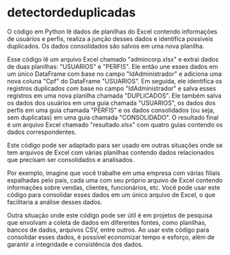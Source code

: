 # detectordeduplicadas
O código em Python lê dados de planilhas do Excel contendo informações de usuários e perfis, realiza a junção desses dados e identifica possíveis duplicados. Os dados consolidados são salvos em uma nova planilha.


Esse código lê um arquivo Excel chamado "admincorp.xlsx" e extrai dados de duas planilhas: "USUARIOS" e "PERFIS". Ele então une esses dados em um único DataFrame com 
base no campo "IdAdministrador" e adiciona uma nova coluna "Cpf" do DataFrame "USUARIOS". Em seguida, ele identifica os registros duplicados com base no campo 
"IdAdministrador" e salva esses registros em uma nova planilha chamada "DUPLICADOS". Ele também salva os dados dos usuários em uma guia chamada "USUARIOS", os dados dos 
perfis em uma guia chamada "PERFIS" e os dados consolidados (ou seja, sem duplicatas) em uma guia chamada "CONSOLIDADO". O resultado final é um arquivo Excel chamado 
"resultado.xlsx" com quatro guias contendo os dados correspondentes.

Este código pode ser adaptado para ser usado em outras situações onde se tem arquivos de Excel com várias planilhas contendo dados relacionados que precisam ser consolidados e analisados.

Por exemplo, imagine que você trabalhe em uma empresa com várias filiais espalhadas pelo país, cada uma com seu próprio arquivo de Excel contendo informações sobre vendas, clientes, funcionários, etc. Você pode usar este código para consolidar esses dados em um único arquivo de Excel, o que facilitaria a análise desses dados.

Outra situação onde este código pode ser útil é em projetos de pesquisa que envolvam a coleta de dados em diferentes fontes, como planilhas, bancos de dados, arquivos 
CSV, entre outros. Ao usar este código para consolidar esses dados, é possível economizar tempo e esforço, além de garantir a integridade e consistência dos dados.
